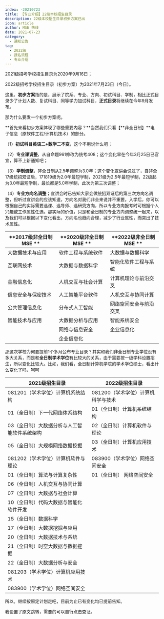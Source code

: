 ```yaml
---
index: -20210723
title: 【专业介绍】22级本校招生目录
description: 22级本校招生目录初步方案已出
icon: article
author: MSE 热线
date: 2021-07-23
category:
  - 通知公告
tag:
  - 2022级
  - 报名流程
  - 专业介绍
---
```


2021级招考学校招生目录为2020年9月16日；

2022级招考学校招生目录（初步方案）为2021年7月23日（今日）。

这里，**初步方案**指的是，展示了院系、专业、方向、初试科目、学制，相比正式目录少了计划人数、复试科目、同等学力加试科目，**正式目录**将继续在今年9月发布。

那为什么要发一个初步方案呢。

**首先来看初步方案体现了哪些重要内容？**当然我们只看【**非全日制】**电子信息（原软件工程/计算机技术）的部分。

（1）**初试科目英语二+数学二不变**，这个不用说什么吧；

（2）**专业课调整**，从自命题961修改为统考408；这个变化早在今年3月25日已官宣，算不上新通知吧；

（3）**学制调整**，非全日制从2.5年调整为3.0年；这个变化宣讲会说过了，自非全17级统招双证后，171819级为2.0年最短学制，2021级为2.5年最短学制，22级起为3.0年最短学制，最长都是5.0年学制，此次为第三次调整；

（4）**专业方向名调整**；宣讲会时已告知大家会做统招双证后的第三次方向名调整，但听过宣讲会的应该知道，方向名对我们非全来说并不重要，入学后，你可以根据自己的实际需要选课、选导师、选研究方向，所以专业方向报考时可根据个人兴趣或工作属性任选。那实际的价值，只是和全日制的专业方向调整统一起来，以及我们可以根据以下变化看出，方向名也趋向合理，减少了行业属性，而突出了技术属性。

| **2017级非全日制MSE ** | **2020级非全日制MSE ** | **2022级非全日制MSE ** |
| ---------------------- | ---------------------- | ---------------------- |
| 大数据技术与应用       | 软件工程与系统软件     | 大数据与数据科学       |
| 互联网技术             | 大数据与数据科学       | 智能化软件工程与系统   |
| 金融信息化             | 人机交互与社会计算     | 计算机理论与前沿交叉   |
| 信息安全与保密技术     | 人工智能平台软件       | 人机交互与协同计算     |
| 公共管理信息化         | 分布式人工智能         | 网络空间安全与前沿交叉 |
| 智能技术与应用         | 大数据分析与应用       | 智能系统安全           |
|                        | 网络与信息安全         | 企业信息化             |
|                        | 企业信息化             |                        |

那这次学校为何要提前1个多月公布专业目录？其实和我们非全日制专业学位没有多大关系，而是和**全日制学术学位**有比较大的关系，由于需要按一级学科设置招生，所以变化比较大。比如，我们看，全日制计算机学院的学术学位硕士，看出什么变化了吗，呵呵

| 2021级招生目录                               | 2022级招生目录                     |
| -------------------------------------------- | ---------------------------------- |
| 081201（学术学位）计算机系统结构             | 081200（学术学位）计算机科学与技术 |
| 01（全日制）下一代网络体系结构               | 01（全日制）计算机系统结构         |
| 03（全日制）大数据分析与人工智能软件系统架构 | 02（全日制）计算机软件与理论       |
| 05（全日制）大规模网络数据挖掘               | 03（全日制）计算机应用技术         |
| 081202（学术学位）计算机软件与理论           | 083900（学术学位）网络空间安全     |
| 01（全日制）算法与计算复杂性                 | 01（全日制） 网络空间安全          |
| 06（全日制）人机交互与协同计算               |                                    |
| 07（全日制）大数据与社会计算                 |                                    |
| 10（全日制）代码大数据与智能化软件开发       |                                    |
| 15（全日制）数据科学                         |                                    |
| 17（全日制）大数据挖掘与应用                 |                                    |
| 20（全日制）大数据技术与系统                 |                                    |
| 21（全日制）时空大数据与数据挖掘             |                                    |
| 22（全日制）大数据分析与安全                 |                                    |
| 081203（学术学位）计算机应用技术             |                                    |
| 083900（学术学位）网络空间安全               |                                    |

所以，继续按原定计划走吧，目前为止已有变化均已提前告知。

我设置了原文跳转，需要的可以自行点击查证。
